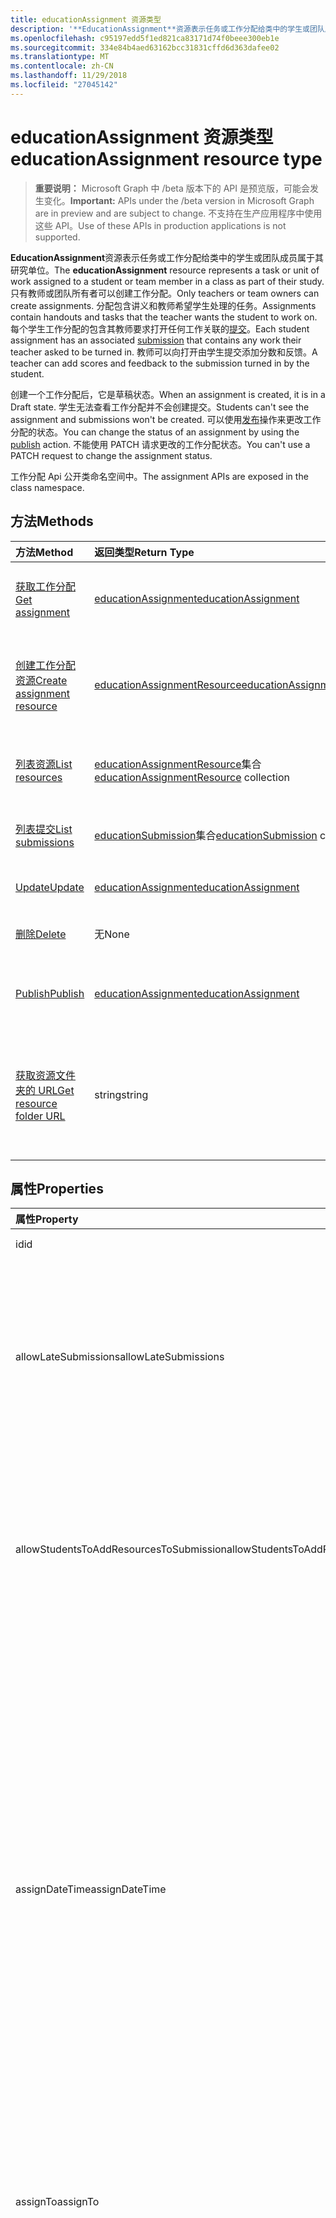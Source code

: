 ```yaml
---
title: educationAssignment 资源类型
description: '**EducationAssignment**资源表示任务或工作分配给类中的学生或团队成员属于其研究单位。 只有教师或团队所有者可以创建工作分配。 分配包含讲义和教师希望学生处理的任务。 每个学生工作分配的包含其教师要求打开任何工作关联的提交。 教师可以向打开由学生提交添加分数和反馈。'
ms.openlocfilehash: c95197edd5f1ed821ca83171d74f0beee300eb1e
ms.sourcegitcommit: 334e84b4aed63162bcc31831cffd6d363dafee02
ms.translationtype: MT
ms.contentlocale: zh-CN
ms.lasthandoff: 11/29/2018
ms.locfileid: "27045142"
---
```

# <a name="educationassignment-resource-type"></a><span data-ttu-id="726a8-107">educationAssignment 资源类型</span><span class="sxs-lookup"><span data-stu-id="726a8-107">educationAssignment resource type</span></span>

> <span data-ttu-id="726a8-108">**重要说明：** Microsoft Graph 中 /beta 版本下的 API 是预览版，可能会发生变化。</span><span class="sxs-lookup"><span data-stu-id="726a8-108">**Important:** APIs under the /beta version in Microsoft Graph are in preview and are subject to change.</span></span> <span data-ttu-id="726a8-109">不支持在生产应用程序中使用这些 API。</span><span class="sxs-lookup"><span data-stu-id="726a8-109">Use of these APIs in production applications is not supported.</span></span>

<span data-ttu-id="726a8-110">**EducationAssignment**资源表示任务或工作分配给类中的学生或团队成员属于其研究单位。</span><span class="sxs-lookup"><span data-stu-id="726a8-110">The **educationAssignment** resource represents a task or unit of work assigned to a student or team member in a class as part of their study.</span></span> <span data-ttu-id="726a8-111">只有教师或团队所有者可以创建工作分配。</span><span class="sxs-lookup"><span data-stu-id="726a8-111">Only teachers or team owners can create assignments.</span></span> <span data-ttu-id="726a8-112">分配包含讲义和教师希望学生处理的任务。</span><span class="sxs-lookup"><span data-stu-id="726a8-112">Assignments contain handouts and tasks that the teacher wants the student to work on.</span></span> <span data-ttu-id="726a8-113">每个学生工作分配的包含其教师要求打开任何工作关联的[提交](educationsubmissionresource.md)。</span><span class="sxs-lookup"><span data-stu-id="726a8-113">Each student assignment has an associated [submission](educationsubmissionresource.md) that contains any work their teacher asked to be turned in.</span></span> <span data-ttu-id="726a8-114">教师可以向打开由学生提交添加分数和反馈。</span><span class="sxs-lookup"><span data-stu-id="726a8-114">A teacher can add scores and feedback to the submission turned in by the student.</span></span>

<span data-ttu-id="726a8-115">创建一个工作分配后，它是草稿状态。</span><span class="sxs-lookup"><span data-stu-id="726a8-115">When an assignment is created, it is in a Draft state.</span></span> <span data-ttu-id="726a8-116">学生无法查看工作分配并不会创建提交。</span><span class="sxs-lookup"><span data-stu-id="726a8-116">Students can't see the assignment and submissions won't be created.</span></span> <span data-ttu-id="726a8-117">可以使用[发布](../api/educationassignment-publish.md)操作来更改工作分配的状态。</span><span class="sxs-lookup"><span data-stu-id="726a8-117">You can change the status of an assignment by using the [publish](../api/educationassignment-publish.md) action.</span></span> <span data-ttu-id="726a8-118">不能使用 PATCH 请求更改的工作分配状态。</span><span class="sxs-lookup"><span data-stu-id="726a8-118">You can't use a PATCH request to change the assignment status.</span></span>

<span data-ttu-id="726a8-119">工作分配 Api 公开类命名空间中。</span><span class="sxs-lookup"><span data-stu-id="726a8-119">The assignment APIs are exposed in the class namespace.</span></span>

## <a name="methods"></a><span data-ttu-id="726a8-120">方法</span><span class="sxs-lookup"><span data-stu-id="726a8-120">Methods</span></span>

| <span data-ttu-id="726a8-121">方法</span><span class="sxs-lookup"><span data-stu-id="726a8-121">Method</span></span>           | <span data-ttu-id="726a8-122">返回类型</span><span class="sxs-lookup"><span data-stu-id="726a8-122">Return Type</span></span>    |<span data-ttu-id="726a8-123">说明</span><span class="sxs-lookup"><span data-stu-id="726a8-123">Description</span></span>|
|:---------------|:--------|:----------|
|[<span data-ttu-id="726a8-124">获取工作分配</span><span class="sxs-lookup"><span data-stu-id="726a8-124">Get assignment</span></span>](../api/educationassignment-get.md) | [<span data-ttu-id="726a8-125">educationAssignment</span><span class="sxs-lookup"><span data-stu-id="726a8-125">educationAssignment</span></span>](educationassignment.md) |<span data-ttu-id="726a8-126">读取属性和**educationAssignment**对象的关系。</span><span class="sxs-lookup"><span data-stu-id="726a8-126">Read properties and relationships of an **educationAssignment** object.</span></span>|
|[<span data-ttu-id="726a8-127">创建工作分配资源</span><span class="sxs-lookup"><span data-stu-id="726a8-127">Create assignment resource</span></span>](../api/educationassignment-post-resources.md) |[<span data-ttu-id="726a8-128">educationAssignmentResource</span><span class="sxs-lookup"><span data-stu-id="726a8-128">educationAssignmentResource</span></span>](educationassignmentresource.md)| <span data-ttu-id="726a8-129">通过发布到 resources 集合中创建新**educationAssignmentResource** 。</span><span class="sxs-lookup"><span data-stu-id="726a8-129">Create a new **educationAssignmentResource** by posting to the resources collection.</span></span>|
|[<span data-ttu-id="726a8-130">列表资源</span><span class="sxs-lookup"><span data-stu-id="726a8-130">List resources</span></span>](../api/educationassignment-list-resources.md) |<span data-ttu-id="726a8-131">[educationAssignmentResource](educationassignmentresource.md)集合</span><span class="sxs-lookup"><span data-stu-id="726a8-131">[educationAssignmentResource](educationassignmentresource.md) collection</span></span>| <span data-ttu-id="726a8-132">获取**educationAssignmentResource**对象集合。</span><span class="sxs-lookup"><span data-stu-id="726a8-132">Get an **educationAssignmentResource** object collection.</span></span>|
|[<span data-ttu-id="726a8-133">列表提交</span><span class="sxs-lookup"><span data-stu-id="726a8-133">List submissions</span></span>](../api/educationassignment-list-submissions.md) |<span data-ttu-id="726a8-134">[educationSubmission](educationsubmission.md)集合</span><span class="sxs-lookup"><span data-stu-id="726a8-134">[educationSubmission](educationsubmission.md) collection</span></span>| <span data-ttu-id="726a8-135">获取**educationSubmission**对象集合。</span><span class="sxs-lookup"><span data-stu-id="726a8-135">Get an **educationSubmission** object collection.</span></span>|
|[<span data-ttu-id="726a8-136">Update</span><span class="sxs-lookup"><span data-stu-id="726a8-136">Update</span></span>](../api/educationassignment-update.md) | [<span data-ttu-id="726a8-137">educationAssignment</span><span class="sxs-lookup"><span data-stu-id="726a8-137">educationAssignment</span></span>](educationassignment.md) |<span data-ttu-id="726a8-138">更新**educationAssignment**对象。</span><span class="sxs-lookup"><span data-stu-id="726a8-138">Update an **educationAssignment** object.</span></span> |
|[<span data-ttu-id="726a8-139">删除</span><span class="sxs-lookup"><span data-stu-id="726a8-139">Delete</span></span>](../api/educationassignment-delete.md) | <span data-ttu-id="726a8-140">无</span><span class="sxs-lookup"><span data-stu-id="726a8-140">None</span></span> |<span data-ttu-id="726a8-141">删除**educationAssignment**对象。</span><span class="sxs-lookup"><span data-stu-id="726a8-141">Delete an **educationAssignment** object.</span></span> |
|[<span data-ttu-id="726a8-142">Publish</span><span class="sxs-lookup"><span data-stu-id="726a8-142">Publish</span></span>](../api/educationassignment-publish.md)|[<span data-ttu-id="726a8-143">educationAssignment</span><span class="sxs-lookup"><span data-stu-id="726a8-143">educationAssignment</span></span>](educationassignment.md)|<span data-ttu-id="726a8-144">从草稿发布更改**educationAssignment**对象的状态。</span><span class="sxs-lookup"><span data-stu-id="726a8-144">Change the state of an **educationAssignment** object from draft to published.</span></span>|
|[<span data-ttu-id="726a8-145">获取资源文件夹的 URL</span><span class="sxs-lookup"><span data-stu-id="726a8-145">Get resource folder URL</span></span>](../api/educationassignment-getresourcesfolderurl.md)| <span data-ttu-id="726a8-146">string</span><span class="sxs-lookup"><span data-stu-id="726a8-146">string</span></span>| <span data-ttu-id="726a8-147">向其中应放置基于文件的资源的工作分配资源的一部分 OneDrive 文件夹。</span><span class="sxs-lookup"><span data-stu-id="726a8-147">The OneDrive folder into which file-based resources should be placed to be part of an assignment resource.</span></span> <span data-ttu-id="726a8-148">文件必须位于此文件夹添加为资源。</span><span class="sxs-lookup"><span data-stu-id="726a8-148">Files must be located in this folder to be added as a resource.</span></span>|

## <a name="properties"></a><span data-ttu-id="726a8-149">属性</span><span class="sxs-lookup"><span data-stu-id="726a8-149">Properties</span></span>
| <span data-ttu-id="726a8-150">属性</span><span class="sxs-lookup"><span data-stu-id="726a8-150">Property</span></span>     | <span data-ttu-id="726a8-151">类型</span><span class="sxs-lookup"><span data-stu-id="726a8-151">Type</span></span>   |<span data-ttu-id="726a8-152">说明</span><span class="sxs-lookup"><span data-stu-id="726a8-152">Description</span></span>|
|:---------------|:--------|:----------|
|<span data-ttu-id="726a8-153">id</span><span class="sxs-lookup"><span data-stu-id="726a8-153">id</span></span>|<span data-ttu-id="726a8-154">String</span><span class="sxs-lookup"><span data-stu-id="726a8-154">String</span></span>| <span data-ttu-id="726a8-155">只读。</span><span class="sxs-lookup"><span data-stu-id="726a8-155">Read-only.</span></span>|
|<span data-ttu-id="726a8-156">allowLateSubmissions</span><span class="sxs-lookup"><span data-stu-id="726a8-156">allowLateSubmissions</span></span>|<span data-ttu-id="726a8-157">布尔值</span><span class="sxs-lookup"><span data-stu-id="726a8-157">Boolean</span></span>| <span data-ttu-id="726a8-158">标识是否学生可以提交后到期日期。</span><span class="sxs-lookup"><span data-stu-id="726a8-158">Identifies whether students can submit after the due date.</span></span> <span data-ttu-id="726a8-159">如果在创建期间未指定此属性，则默认为 true。</span><span class="sxs-lookup"><span data-stu-id="726a8-159">If this property is not specified during create, it defaults to true.</span></span> |
|<span data-ttu-id="726a8-160">allowStudentsToAddResourcesToSubmission</span><span class="sxs-lookup"><span data-stu-id="726a8-160">allowStudentsToAddResourcesToSubmission</span></span>|<span data-ttu-id="726a8-161">布尔值</span><span class="sxs-lookup"><span data-stu-id="726a8-161">Boolean</span></span>| <span data-ttu-id="726a8-162">标识学生是否可以将自己的资源添加到提交或如果他们只能修改添加教师资源。</span><span class="sxs-lookup"><span data-stu-id="726a8-162">Identifies whether students can add their own resources to a submission or if they can only modify resources added by the teacher.</span></span> |
|<span data-ttu-id="726a8-163">assignDateTime</span><span class="sxs-lookup"><span data-stu-id="726a8-163">assignDateTime</span></span>|<span data-ttu-id="726a8-164">DateTimeOffset</span><span class="sxs-lookup"><span data-stu-id="726a8-164">DateTimeOffset</span></span>|<span data-ttu-id="726a8-165">当工作分配应处于活动状态日期。</span><span class="sxs-lookup"><span data-stu-id="726a8-165">The date when the assignment should become active.</span></span>  <span data-ttu-id="726a8-166">如果将来，工作分配时不显示到学生此日期之前。</span><span class="sxs-lookup"><span data-stu-id="726a8-166">If in the future, the assignment is not shown to the student until this date.</span></span>  <span data-ttu-id="726a8-167">**时间戳**类型表示使用 ISO 8601 格式的日期和时间信息且始终在 UTC 时间。</span><span class="sxs-lookup"><span data-stu-id="726a8-167">The **Timestamp** type represents date and time information using ISO 8601 format and is always in UTC time.</span></span> <span data-ttu-id="726a8-168">例如，2014 年 1 月 1 日午夜 UTC 如下所示：`'2014-01-01T00:00:00Z'`</span><span class="sxs-lookup"><span data-stu-id="726a8-168">For example, midnight UTC on Jan 1, 2014 would look like this: `'2014-01-01T00:00:00Z'`</span></span>|
|<span data-ttu-id="726a8-169">assignTo</span><span class="sxs-lookup"><span data-stu-id="726a8-169">assignTo</span></span>|[<span data-ttu-id="726a8-170">educationAssignmentRecipient</span><span class="sxs-lookup"><span data-stu-id="726a8-170">educationAssignmentRecipient</span></span>](educationassignmentrecipient.md)| <span data-ttu-id="726a8-171">哪些用户或整个类应收到提交对象后发布工作分配。</span><span class="sxs-lookup"><span data-stu-id="726a8-171">Which users, or whole class should receive a submission object once the assignment is published.</span></span> |
|<span data-ttu-id="726a8-172">assignedDateTime</span><span class="sxs-lookup"><span data-stu-id="726a8-172">assignedDateTime</span></span>|<span data-ttu-id="726a8-173">DateTimeOffset</span><span class="sxs-lookup"><span data-stu-id="726a8-173">DateTimeOffset</span></span>|<span data-ttu-id="726a8-174">工作分配发布到学生和工作分配的时刻显示学生日程表上。</span><span class="sxs-lookup"><span data-stu-id="726a8-174">The moment that the assignment was published to students and the assignment shows up on the students timeline.</span></span>  <span data-ttu-id="726a8-175">时间戳类型表示采用 ISO 8601 格式的日期和时间信息，始终采用 UTC 时区。</span><span class="sxs-lookup"><span data-stu-id="726a8-175">The Timestamp type represents date and time information using ISO 8601 format and is always in UTC time.</span></span> <span data-ttu-id="726a8-176">例如，2014 年 1 月 1 日午夜 UTC 如下所示：`'2014-01-01T00:00:00Z'`</span><span class="sxs-lookup"><span data-stu-id="726a8-176">For example, midnight UTC on Jan 1, 2014 would look like this: `'2014-01-01T00:00:00Z'`</span></span>|
|<span data-ttu-id="726a8-177">classId</span><span class="sxs-lookup"><span data-stu-id="726a8-177">classId</span></span>|<span data-ttu-id="726a8-178">字符串</span><span class="sxs-lookup"><span data-stu-id="726a8-178">String</span></span>| <span data-ttu-id="726a8-179">此工作分配所属的类。</span><span class="sxs-lookup"><span data-stu-id="726a8-179">Class which this assignment belongs.</span></span> |
|<span data-ttu-id="726a8-180">createdBy</span><span class="sxs-lookup"><span data-stu-id="726a8-180">createdBy</span></span>|[<span data-ttu-id="726a8-181">identitySet</span><span class="sxs-lookup"><span data-stu-id="726a8-181">identitySet</span></span>](identityset.md)| <span data-ttu-id="726a8-182">工作分配的创建者。</span><span class="sxs-lookup"><span data-stu-id="726a8-182">Who created the assignment.</span></span> |
|<span data-ttu-id="726a8-183">createdDateTime</span><span class="sxs-lookup"><span data-stu-id="726a8-183">createdDateTime</span></span>|<span data-ttu-id="726a8-184">DateTimeOffset</span><span class="sxs-lookup"><span data-stu-id="726a8-184">DateTimeOffset</span></span>|<span data-ttu-id="726a8-185">矩何时创建工作分配。</span><span class="sxs-lookup"><span data-stu-id="726a8-185">Moment when the assignment was created.</span></span>  <span data-ttu-id="726a8-186">时间戳类型表示采用 ISO 8601 格式的日期和时间信息，始终采用 UTC 时区。</span><span class="sxs-lookup"><span data-stu-id="726a8-186">The Timestamp type represents date and time information using ISO 8601 format and is always in UTC time.</span></span> <span data-ttu-id="726a8-187">例如，2014 年 1 月 1 日午夜 UTC 如下所示：`'2014-01-01T00:00:00Z'`</span><span class="sxs-lookup"><span data-stu-id="726a8-187">For example, midnight UTC on Jan 1, 2014 would look like this: `'2014-01-01T00:00:00Z'`</span></span>|
|<span data-ttu-id="726a8-188">displayName</span><span class="sxs-lookup"><span data-stu-id="726a8-188">displayName</span></span>|<span data-ttu-id="726a8-189">字符串</span><span class="sxs-lookup"><span data-stu-id="726a8-189">String</span></span>|<span data-ttu-id="726a8-190">工作分配的名称。</span><span class="sxs-lookup"><span data-stu-id="726a8-190">Name of the assignment.</span></span>|
|<span data-ttu-id="726a8-191">dueDateTime</span><span class="sxs-lookup"><span data-stu-id="726a8-191">dueDateTime</span></span>|<span data-ttu-id="726a8-192">DateTimeOffset</span><span class="sxs-lookup"><span data-stu-id="726a8-192">DateTimeOffset</span></span>|<span data-ttu-id="726a8-193">学生工作分配的到期日期。</span><span class="sxs-lookup"><span data-stu-id="726a8-193">Date when the students assignment is due.</span></span>  <span data-ttu-id="726a8-194">时间戳类型表示采用 ISO 8601 格式的日期和时间信息，始终采用 UTC 时区。</span><span class="sxs-lookup"><span data-stu-id="726a8-194">The Timestamp type represents date and time information using ISO 8601 format and is always in UTC time.</span></span> <span data-ttu-id="726a8-195">例如，2014 年 1 月 1 日午夜 UTC 如下所示：`'2014-01-01T00:00:00Z'`</span><span class="sxs-lookup"><span data-stu-id="726a8-195">For example, midnight UTC on Jan 1, 2014 would look like this: `'2014-01-01T00:00:00Z'`</span></span>|
|<span data-ttu-id="726a8-196">分级</span><span class="sxs-lookup"><span data-stu-id="726a8-196">grading</span></span>|[<span data-ttu-id="726a8-197">educationAssignmentGradeType</span><span class="sxs-lookup"><span data-stu-id="726a8-197">educationAssignmentGradeType</span></span>](educationassignmentgradetype.md)|<span data-ttu-id="726a8-198">如何将评分工作分配。</span><span class="sxs-lookup"><span data-stu-id="726a8-198">How the assignment will be graded.</span></span> |
|<span data-ttu-id="726a8-199">说明</span><span class="sxs-lookup"><span data-stu-id="726a8-199">instructions</span></span>|[<span data-ttu-id="726a8-200">itemBody</span><span class="sxs-lookup"><span data-stu-id="726a8-200">itemBody</span></span>](itembody.md)| <span data-ttu-id="726a8-201">工作分配的说明。</span><span class="sxs-lookup"><span data-stu-id="726a8-201">Instructions for the assignment.</span></span>  <span data-ttu-id="726a8-202">这的显示名称以及要执行的操作告知学生。</span><span class="sxs-lookup"><span data-stu-id="726a8-202">This along with the display name tell the student what to do.</span></span> |
|<span data-ttu-id="726a8-203">lastModifiedBy</span><span class="sxs-lookup"><span data-stu-id="726a8-203">lastModifiedBy</span></span>|[<span data-ttu-id="726a8-204">identitySet</span><span class="sxs-lookup"><span data-stu-id="726a8-204">identitySet</span></span>](identityset.md)| <span data-ttu-id="726a8-205">用户上次修改工作分配。</span><span class="sxs-lookup"><span data-stu-id="726a8-205">Who last modified the assignment.</span></span> |
|<span data-ttu-id="726a8-206">lastModifiedDateTime</span><span class="sxs-lookup"><span data-stu-id="726a8-206">lastModifiedDateTime</span></span>|<span data-ttu-id="726a8-207">DateTimeOffset</span><span class="sxs-lookup"><span data-stu-id="726a8-207">DateTimeOffset</span></span>|<span data-ttu-id="726a8-208">上次修改工作分配的时间。</span><span class="sxs-lookup"><span data-stu-id="726a8-208">Moment when the assignment was last modified.</span></span>  <span data-ttu-id="726a8-209">时间戳类型表示采用 ISO 8601 格式的日期和时间信息，始终采用 UTC 时区。</span><span class="sxs-lookup"><span data-stu-id="726a8-209">The Timestamp type represents date and time information using ISO 8601 format and is always in UTC time.</span></span> <span data-ttu-id="726a8-210">例如，2014 年 1 月 1 日午夜 UTC 如下所示：`'2014-01-01T00:00:00Z'`</span><span class="sxs-lookup"><span data-stu-id="726a8-210">For example, midnight UTC on Jan 1, 2014 would look like this: `'2014-01-01T00:00:00Z'`</span></span>|
|<span data-ttu-id="726a8-211">status</span><span class="sxs-lookup"><span data-stu-id="726a8-211">status</span></span>|<span data-ttu-id="726a8-212">string</span><span class="sxs-lookup"><span data-stu-id="726a8-212">string</span></span>| <span data-ttu-id="726a8-213">**工作分配**状态。</span><span class="sxs-lookup"><span data-stu-id="726a8-213">Status of the **Assignment**.</span></span>  <span data-ttu-id="726a8-214">您可以不修补程序此值。</span><span class="sxs-lookup"><span data-stu-id="726a8-214">You can not PATCH this value.</span></span>  <span data-ttu-id="726a8-215">可取值为：`draft`、`published`、`assigned`。</span><span class="sxs-lookup"><span data-stu-id="726a8-215">Possible values are: `draft`, `published`, `assigned`.</span></span>|

## <a name="relationships"></a><span data-ttu-id="726a8-216">Relationships</span><span class="sxs-lookup"><span data-stu-id="726a8-216">Relationships</span></span>
| <span data-ttu-id="726a8-217">关系</span><span class="sxs-lookup"><span data-stu-id="726a8-217">Relationship</span></span> | <span data-ttu-id="726a8-218">类型</span><span class="sxs-lookup"><span data-stu-id="726a8-218">Type</span></span>   |<span data-ttu-id="726a8-219">Description</span><span class="sxs-lookup"><span data-stu-id="726a8-219">Description</span></span>|
|:---------------|:--------|:----------|
|<span data-ttu-id="726a8-220">resources</span><span class="sxs-lookup"><span data-stu-id="726a8-220">resources</span></span>|<span data-ttu-id="726a8-221">[educationAssignmentResource](educationassignmentresource.md)集合</span><span class="sxs-lookup"><span data-stu-id="726a8-221">[educationAssignmentResource](educationassignmentresource.md) collection</span></span>| <span data-ttu-id="726a8-222">学习与此工作分配关联的对象。</span><span class="sxs-lookup"><span data-stu-id="726a8-222">Learning objects that are associated with this assignment.</span></span>  <span data-ttu-id="726a8-223">仅教师可以修改此列表。</span><span class="sxs-lookup"><span data-stu-id="726a8-223">Only teachers can modify this list.</span></span> <span data-ttu-id="726a8-224">可为 Null。</span><span class="sxs-lookup"><span data-stu-id="726a8-224">Nullable.</span></span>|
|<span data-ttu-id="726a8-225">提交</span><span class="sxs-lookup"><span data-stu-id="726a8-225">submissions</span></span>|<span data-ttu-id="726a8-226">[educationSubmission](educationsubmission.md)集合</span><span class="sxs-lookup"><span data-stu-id="726a8-226">[educationSubmission](educationsubmission.md) collection</span></span>| <span data-ttu-id="726a8-227">发布后，没有表示其工作和薪等级每个学生的提交对象。</span><span class="sxs-lookup"><span data-stu-id="726a8-227">Once published, there is a submission object for each student representing their work and grade.</span></span>  <span data-ttu-id="726a8-228">只读。</span><span class="sxs-lookup"><span data-stu-id="726a8-228">Read-only.</span></span> <span data-ttu-id="726a8-229">可为 Null。</span><span class="sxs-lookup"><span data-stu-id="726a8-229">Nullable.</span></span>|

## <a name="json-representation"></a><span data-ttu-id="726a8-230">JSON 表示形式</span><span class="sxs-lookup"><span data-stu-id="726a8-230">JSON representation</span></span>

<span data-ttu-id="726a8-231">下面是资源的 JSON 表示形式。</span><span class="sxs-lookup"><span data-stu-id="726a8-231">The following is a JSON representation of the resource.</span></span>

<!-- {
  "blockType": "resource",
  "optionalProperties": [

  ],
  "@odata.type": "microsoft.graph.educationAssignment"
}-->

```json
{
  "id": "String (identifier)",
  "allowLateSubmissions": true,
  "allowStudentsToAddResourcesToSubmission": true,
  "assignDateTime": "String (timestamp)",
  "assignTo": {"@odata.type": "microsoft.graph.educationAssignmentRecipient"},
  "assignedDateTime": "String (timestamp)",
  "classId": "String",
  "createdBy": {"@odata.type": "microsoft.graph.identitySet"},
  "createdDateTime": "String (timestamp)",
  "displayName": "String",
  "dueDateTime": "String (timestamp)",
  "grading": {"@odata.type": "microsoft.graph.educationAssignmentGradeType"},
  "instructions": {"@odata.type": "microsoft.graph.itemBody"},
  "lastModifiedBy": {"@odata.type": "microsoft.graph.identitySet"},
  "lastModifiedDateTime": "String (timestamp)",
  "status": "string"
}
```

<!-- uuid: 8fcb5dbc-d5aa-4681-8e31-b001d5168d79
2015-10-25 14:57:30 UTC -->
<!-- {
  "type": "#page.annotation",
  "description": "educationAssignment resource",
  "keywords": "",
  "section": "documentation",
  "tocPath": ""
}-->
